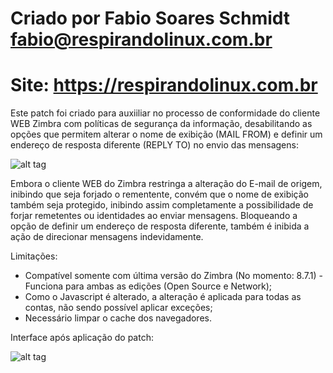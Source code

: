 # Criado por Fabio Soares Schmidt <fabio@respirandolinux.com.br>
# Site: https://respirandolinux.com.br

Este patch foi criado para auxiiliar no processo de conformidade do cliente WEB Zimbra com políticas de segurança da informação, desabilitando as opções que permitem alterar o nome de exibição (MAIL FROM) e definir um endereço de resposta diferente (REPLY TO) no envio das mensagens:

![alt tag](https://respirandolinux.files.wordpress.com/2016/11/zimbra-preferc3aancias-contas-google-chrome.jpg)

Embora o cliente WEB do Zimbra restringa a alteração do E-mail de origem, inibindo que seja forjado o rementente, convém que o nome de exibição também seja protegido, inibindo assim completamente a possibilidade de forjar remetentes ou identidades ao enviar mensagens. Bloqueando a opção de definir um endereço de resposta diferente, também é inibida a ação de direcionar mensagens indevidamente.

Limitações:

- Compatível somente com última versão do Zimbra (No momento: 8.7.1) - Funciona para ambas as edições (Open Source e Network);
- Como o Javascript é alterado, a alteração é aplicada para todas as contas, não sendo possível aplicar exceções;
- Necessário limpar o cache dos navegadores.

Interface após aplicação do patch:

![alt tag](https://respirandolinux.files.wordpress.com/2016/11/prtscr-capture.jpg)
